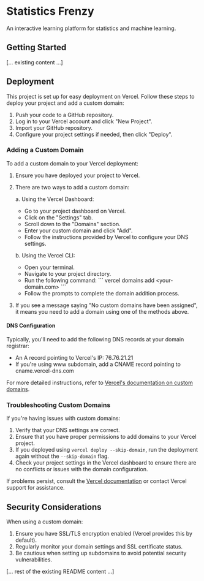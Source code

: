 # Statistics Frenzy

An interactive learning platform for statistics and machine learning.

## Getting Started

[... existing content ...]

## Deployment

This project is set up for easy deployment on Vercel. Follow these steps to deploy your project and add a custom domain:

1. Push your code to a GitHub repository.
2. Log in to your Vercel account and click "New Project".
3. Import your GitHub repository.
4. Configure your project settings if needed, then click "Deploy".

### Adding a Custom Domain

To add a custom domain to your Vercel deployment:

1. Ensure you have deployed your project to Vercel.
2. There are two ways to add a custom domain:

   a. Using the Vercel Dashboard:
      - Go to your project dashboard on Vercel.
      - Click on the "Settings" tab.
      - Scroll down to the "Domains" section.
      - Enter your custom domain and click "Add".
      - Follow the instructions provided by Vercel to configure your DNS settings.

   b. Using the Vercel CLI:
      - Open your terminal.
      - Navigate to your project directory.
      - Run the following command:
        \`\`\`
        vercel domains add <your-domain.com>
        \`\`\`
      - Follow the prompts to complete the domain addition process.

3. If you see a message saying "No custom domains have been assigned", it means you need to add a domain using one of the methods above.

#### DNS Configuration

Typically, you'll need to add the following DNS records at your domain registrar:

- An A record pointing to Vercel's IP: 76.76.21.21
- If you're using www subdomain, add a CNAME record pointing to cname.vercel-dns.com

For more detailed instructions, refer to [Vercel's documentation on custom domains](https://vercel.com/docs/concepts/projects/custom-domains).

### Troubleshooting Custom Domains

If you're having issues with custom domains:

1. Verify that your DNS settings are correct.
2. Ensure that you have proper permissions to add domains to your Vercel project.
3. If you deployed using `vercel deploy --skip-domain`, run the deployment again without the `--skip-domain` flag.
4. Check your project settings in the Vercel dashboard to ensure there are no conflicts or issues with the domain configuration.

If problems persist, consult the [Vercel documentation](https://vercel.com/docs) or contact Vercel support for assistance.

## Security Considerations

When using a custom domain:

1. Ensure you have SSL/TLS encryption enabled (Vercel provides this by default).
2. Regularly monitor your domain settings and SSL certificate status.
3. Be cautious when setting up subdomains to avoid potential security vulnerabilities.

[... rest of the existing README content ...]

